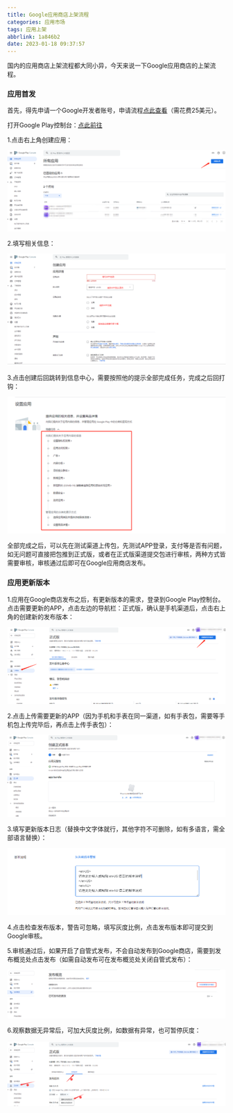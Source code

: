 ```yaml
---
title: Google应用商店上架流程
categories: 应用市场
tags: 应用上架
abbrlink: 1a846b2
date: 2023-01-18 09:37:57
---
```


国内的应用商店上架流程都大同小异，今天来说一下Google应用商店的上架流程。

<!--more-->

### 应用首发

首先，得先申请一个Google开发者账号，申请流程[点此查看](https://yixian12580.github.io/2023/011df77120.html)（需花费25美元）。

打开Google Play控制台：[点此前往](https://play.google.com/console/u/0/developers)

1.点击右上角创建应用：

![](Google应用商店上架流程/image-20230118095948351.png)



2.填写相关信息：

![](Google应用商店上架流程/image-20230118100253646.png)



3.点击创建后回跳转到信息中心，需要按照他的提示全部完成任务，完成之后回打钩：

![](Google应用商店上架流程/image-20230118100917818.png)

全部完成之后，可以先在测试渠道上传包，先测试APP登录，支付等是否有问题，如无问题可直接把包推到正式版，或者在正式版渠道提交包进行审核，两种方式皆需要审核，审核通过后即可在Google应用商店发布。

### 应用更新版本

1.应用在Google商店发布之后，有更新版本的需求，登录到Google Play控制台。点击需要更新的APP，点击左边的导航栏：正式版，确认是手机渠道后，点击右上角的创建新的发布版本：

![](Google应用商店上架流程/image-20230118102144773.png)



2.点击上传需要更新的APP（因为手机和手表在同一渠道，如有手表包，需要等手机包上传完毕后，再点击上传手表包）：

![](Google应用商店上架流程/image-20230118102234499.png)



3.填写更新版本日志（替换中文字体就行，其他字符不可删除，如有多语言，需全部语言替换）：

![](Google应用商店上架流程/image-20230118102316341.png)



4.点击检查发布版本，警告可忽略，填写灰度比例，点击发布版本即可提交到Google审核。

5.审核通过后，如果开启了自管式发布，不会自动发布到Google商店，需要到发布概览处点击发布（如需自动发布可在发布概览处关闭自管式发布）：

![](Google应用商店上架流程/image-20230118103256562.png)



6.观察数据无异常后，可加大灰度比例，如数据有异常，也可暂停灰度：

![](Google应用商店上架流程/image-20230118103457300.png)
